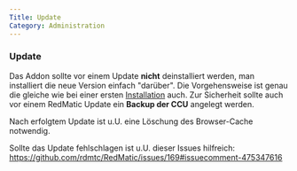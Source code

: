 ```yaml
---
Title: Update
Category: Administration
---
```


### Update

Das Addon sollte vor einem Update **nicht** deinstalliert werden, man installiert die neue Version einfach "darüber". Die Vorgehensweise ist genau die gleiche wie bei einer ersten [Installation](https://github.com/rdmtc/RedMatic/wiki/Installation) auch. Zur Sicherheit sollte auch vor einem RedMatic Update ein **Backup der CCU** angelegt werden.

Nach erfolgtem Update ist u.U. eine Löschung des Browser-Cache notwendig.

Sollte das Update fehlschlagen ist u.U. dieser Issues hilfreich: https://github.com/rdmtc/RedMatic/issues/169#issuecomment-475347616




